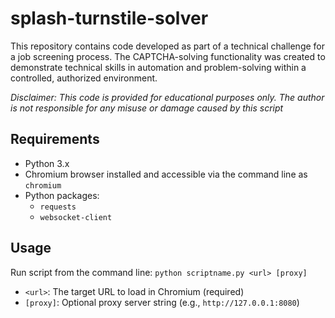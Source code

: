 # splash-turnstile-solver

This repository contains code developed as part of a technical challenge for a job screening process. The CAPTCHA-solving functionality was created to demonstrate technical skills in automation and problem-solving within a controlled, authorized environment.

*Disclaimer: This code is provided for educational purposes only. The author is not responsible for any misuse or damage caused by this script*

## Requirements

- Python 3.x
- Chromium browser installed and accessible via the command line as `chromium`
- Python packages:
	- `requests`
	- `websocket-client`

## Usage

Run script from the command line:
`python scriptname.py <url> [proxy]`
- `<url>`: The target URL to load in Chromium (required)
- `[proxy]`: Optional proxy server string (e.g., `http://127.0.0.1:8080`)